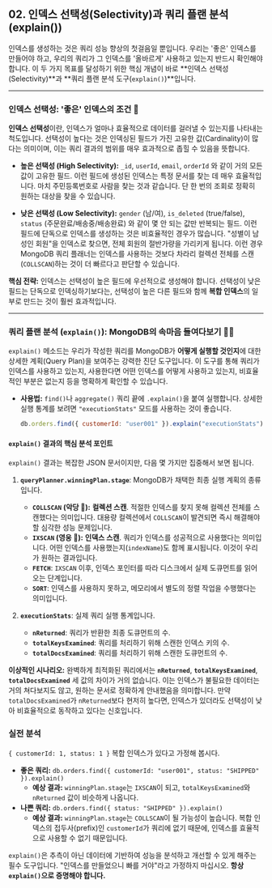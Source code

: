 ## 02\. 인덱스 선택성(Selectivity)과 쿼리 플랜 분석 (explain())

인덱스를 생성하는 것은 쿼리 성능 향상의 첫걸음일 뿐입니다. 우리는 '좋은' 인덱스를 만들어야 하고, 우리의 쿼리가 그 인덱스를 '올바르게' 사용하고 있는지 반드시 확인해야 합니다. 이 두 가지 목표를 달성하기 위한 핵심 개념이 바로 \*\*인덱스 선택성(Selectivity)\*\*과 \*\*쿼리 플랜 분석 도구(`explain()`)\*\*입니다.

-----

### 인덱스 선택성: '좋은' 인덱스의 조건 🎯

**인덱스 선택성**이란, 인덱스가 얼마나 효율적으로 데이터를 걸러낼 수 있는지를 나타내는 척도입니다. 선택성이 높다는 것은 인덱싱된 필드가 가진 고유한 값(Cardinality)이 많다는 의미이며, 이는 쿼리 결과의 범위를 매우 효과적으로 좁힐 수 있음을 뜻합니다.

  * **높은 선택성 (High Selectivity):** `_id`, `userId`, `email`, `orderId` 와 같이 거의 모든 값이 고유한 필드. 이런 필드에 생성된 인덱스는 특정 문서를 찾는 데 매우 효율적입니다. 마치 주민등록번호로 사람을 찾는 것과 같습니다. 단 한 번의 조회로 정확히 원하는 대상을 찾을 수 있습니다.

  * **낮은 선택성 (Low Selectivity):** `gender` (남/여), `is_deleted` (true/false), `status` (주문완료/배송중/배송완료) 와 같이 몇 안 되는 값만 반복되는 필드. 이런 필드에 단독으로 인덱스를 생성하는 것은 비효율적인 경우가 많습니다. "성별이 남성인 회원"을 인덱스로 찾으면, 전체 회원의 절반가량을 가리키게 됩니다. 이런 경우 MongoDB 쿼리 플래너는 인덱스를 사용하는 것보다 차라리 컬렉션 전체를 스캔(`COLLSCAN`)하는 것이 더 빠르다고 판단할 수 있습니다.

**핵심 전략:** 인덱스는 선택성이 높은 필드에 우선적으로 생성해야 합니다. 선택성이 낮은 필드는 단독으로 인덱싱하기보다는, 선택성이 높은 다른 필드와 함께 **복합 인덱스**의 일부로 만드는 것이 훨씬 효과적입니다.

-----

### 쿼리 플랜 분석 (`explain()`): MongoDB의 속마음 들여다보기 🕵️‍♂️

`explain()` 메소드는 우리가 작성한 쿼리를 MongoDB가 **어떻게 실행할 것인지**에 대한 상세한 계획(Query Plan)을 보여주는 강력한 진단 도구입니다. 이 도구를 통해 쿼리가 인덱스를 사용하고 있는지, 사용한다면 어떤 인덱스를 어떻게 사용하고 있는지, 비효율적인 부분은 없는지 등을 명확하게 확인할 수 있습니다.

  * **사용법:** `find()`나 `aggregate()` 쿼리 끝에 `.explain()`을 붙여 실행합니다. 상세한 실행 통계를 보려면 `"executionStats"` 모드를 사용하는 것이 좋습니다.

    ```javascript
    db.orders.find({ customerId: "user001" }).explain("executionStats")
    ```

#### `explain()` 결과의 핵심 분석 포인트

`explain()` 결과는 복잡한 JSON 문서이지만, 다음 몇 가지만 집중해서 보면 됩니다.

1.  **`queryPlanner.winningPlan.stage`**: MongoDB가 채택한 최종 실행 계획의 종류입니다.

      * **`COLLSCAN` (악당 👿):** **컬렉션 스캔**. 적절한 인덱스를 찾지 못해 컬렉션 전체를 스캔했다는 의미입니다. 대용량 컬렉션에서 `COLLSCAN`이 발견되면 즉시 해결해야 할 심각한 성능 문제입니다.
      * **`IXSCAN` (영웅 🦸):** **인덱스 스캔**. 쿼리가 인덱스를 성공적으로 사용했다는 의미입니다. 어떤 인덱스를 사용했는지(`indexName`)도 함께 표시됩니다. 이것이 우리가 원하는 결과입니다.
      * **`FETCH`**: `IXSCAN` 이후, 인덱스 포인터를 따라 디스크에서 실제 도큐먼트를 읽어오는 단계입니다.
      * **`SORT`**: 인덱스를 사용하지 못하고, 메모리에서 별도의 정렬 작업을 수행했다는 의미입니다.

2.  **`executionStats`**: 실제 쿼리 실행 통계입니다.

      * **`nReturned`**: 쿼리가 반환한 최종 도큐먼트의 수.
      * **`totalKeysExamined`**: 쿼리를 처리하기 위해 스캔한 인덱스 키의 수.
      * **`totalDocsExamined`**: 쿼리를 처리하기 위해 스캔한 도큐먼트의 수.

**이상적인 시나리오:** 완벽하게 최적화된 쿼리에서는 **`nReturned`**, **`totalKeysExamined`**, **`totalDocsExamined`** 세 값의 차이가 거의 없습니다. 이는 인덱스가 불필요한 데이터는 거의 쳐다보지도 않고, 원하는 문서로 정확하게 안내했음을 의미합니다. 만약 `totalDocsExamined`가 `nReturned`보다 현저히 높다면, 인덱스가 있더라도 선택성이 낮아 비효율적으로 동작하고 있다는 신호입니다.

### 실전 분석

`{ customerId: 1, status: 1 }` 복합 인덱스가 있다고 가정해 봅시다.

  * **좋은 쿼리:** `db.orders.find({ customerId: "user001", status: "SHIPPED" }).explain()`
      * **예상 결과:** `winningPlan.stage`는 `IXSCAN`이 되고, `totalKeysExamined`와 `nReturned` 값이 비슷하게 나옵니다.
  * **나쁜 쿼리:** `db.orders.find({ status: "SHIPPED" }).explain()`
      * **예상 결과:** `winningPlan.stage`는 `COLLSCAN`이 될 가능성이 높습니다. 복합 인덱스의 접두사(prefix)인 `customerId`가 쿼리에 없기 때문에, 인덱스를 효율적으로 사용할 수 없기 때문입니다.

`explain()`은 추측이 아닌 데이터에 기반하여 성능을 분석하고 개선할 수 있게 해주는 필수 도구입니다. "인덱스를 만들었으니 빠를 거야"라고 가정하지 마십시오. **항상 `explain()`으로 증명해야 합니다.**